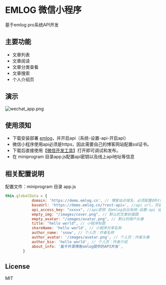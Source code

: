 # EMLOG 微信小程序

基于emlog pro系统API开发

## 主要功能

- 文章列表
- 文章阅读
- 文章分类查看
- 文章搜索
- 个人介绍页

## 演示

![wechat_app.png](https://img.gugu.ovh/i/2024/08/19/153632.webp)

## 使用须知

- 下载安装部署 [emlog](https://emlog.net)，并开启api（系统-设置-api-开启api）
- 微信小程序使用api必须是https，因此需要自己的博客网站配置ssl证书。
- 下载后直接使用【[微信开发工具](https://developers.weixin.qq.com/miniprogram/dev/devtools/download.html)】打开即可调试和发布。
- 在 miniprogram 目录app.js配置api密钥以及线上api地址等信息

## 相关配置说明

配置文件：miniprogram 目录 app.js

```js
this.globalData = {
            domain: 'https://demo.emlog.cn', // 博客站点域名，必须配置好https
            baseUrl: 'https://demo.emlog.cn/?rest-api=', //api url，开启api后替换为你自己的域名
            api_access_key: "xxxxx", //api密钥 在emlog后台系统-设置-api 设置界面可以找到
            empty_img: "/images/cover.png", // 默认的文章封面图
            empty_avatar: "/images/avatar.png", // 默认的用户头像
            title: "hello world", // 小程序标题
            shareName: 'hello world', // 小程序分享名称
            author_name: 'snow', // 个人页：作者名称
            author_avatar: '/images/avatar.png', // 个人页：作者头像
            author_bio: 'hello world', // 个人页：作者介绍
            about_info: '基于开源博客emlog提供的API开发',
        }
```

## License

MIT
